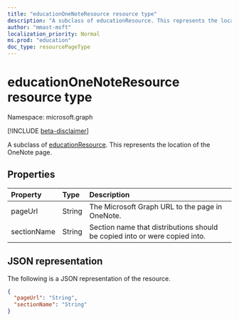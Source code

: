 ```yaml
---
title: "educationOneNoteResource resource type"
description: "A subclass of educationResource. This represents the location of the OneNote page.  "
author: "mmast-msft"
localization_priority: Normal
ms.prod: "education"
doc_type: resourcePageType
---
```


# educationOneNoteResource resource type

Namespace: microsoft.graph

[!INCLUDE [beta-disclaimer](../../includes/beta-disclaimer.md)]

A subclass of [educationResource](educationresource.md). This represents the location of the OneNote page.  

## Properties
| Property	   | Type	|Description|
|:---------------|:--------|:----------|
|pageUrl|String|The Microsoft Graph URL to the page in OneNote.|
|sectionName|String|Section name that distributions should be copied into or were copied into.|

## JSON representation

The following is a JSON representation of the resource.

<!-- {
  "blockType": "resource",
  "optionalProperties": [

  ],
  "@odata.type": "microsoft.graph.educationOneNoteResource"
}-->

```json
{
  "pageUrl": "String",
  "sectionName": "String"
}

```

<!-- uuid: 8fcb5dbc-d5aa-4681-8e31-b001d5168d79
2015-10-25 14:57:30 UTC -->
<!--
{
  "type": "#page.annotation",
  "description": "educationOneNoteResource resource",
  "keywords": "",
  "section": "documentation",
  "tocPath": "",
  "suppressions": []
}
-->


